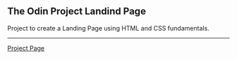 ## The Odin Project Landind Page

Project to create a Landing Page using HTML and CSS fundamentals.

---
[Project Page](https://www.theodinproject.com/lessons/foundations-landing-page)
